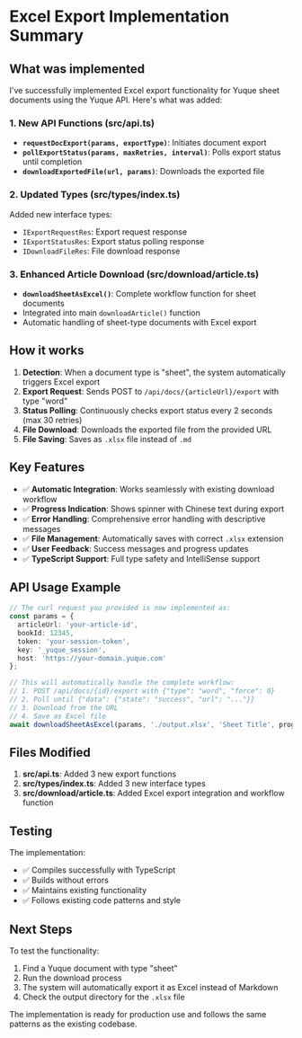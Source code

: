 # Excel Export Implementation Summary

## What was implemented

I've successfully implemented Excel export functionality for Yuque sheet documents using the Yuque API. Here's what was added:

### 1. New API Functions (src/api.ts)

- **`requestDocExport(params, exportType)`**: Initiates document export
- **`pollExportStatus(params, maxRetries, interval)`**: Polls export status until completion  
- **`downloadExportedFile(url, params)`**: Downloads the exported file

### 2. Updated Types (src/types/index.ts)

Added new interface types:
- `IExportRequestRes`: Export request response
- `IExportStatusRes`: Export status polling response  
- `IDownloadFileRes`: File download response

### 3. Enhanced Article Download (src/download/article.ts)

- **`downloadSheetAsExcel()`**: Complete workflow function for sheet documents
- Integrated into main `downloadArticle()` function
- Automatic handling of sheet-type documents with Excel export

## How it works

1. **Detection**: When a document type is "sheet", the system automatically triggers Excel export
2. **Export Request**: Sends POST to `/api/docs/{articleUrl}/export` with type "word"
3. **Status Polling**: Continuously checks export status every 2 seconds (max 30 retries)
4. **File Download**: Downloads the exported file from the provided URL
5. **File Saving**: Saves as `.xlsx` file instead of `.md`

## Key Features

- ✅ **Automatic Integration**: Works seamlessly with existing download workflow
- ✅ **Progress Indication**: Shows spinner with Chinese text during export
- ✅ **Error Handling**: Comprehensive error handling with descriptive messages
- ✅ **File Management**: Automatically saves with correct `.xlsx` extension
- ✅ **User Feedback**: Success messages and progress updates
- ✅ **TypeScript Support**: Full type safety and IntelliSense support

## API Usage Example

```typescript
// The curl request you provided is now implemented as:
const params = {
  articleUrl: 'your-article-id',
  bookId: 12345,
  token: 'your-session-token', 
  key: '_yuque_session',
  host: 'https://your-domain.yuque.com'
};

// This will automatically handle the complete workflow:
// 1. POST /api/docs/{id}/export with {"type": "word", "force": 0}
// 2. Poll until {"data": {"state": "success", "url": "..."}}
// 3. Download from the URL
// 4. Save as Excel file
await downloadSheetAsExcel(params, './output.xlsx', 'Sheet Title', progressBar);
```

## Files Modified

1. **src/api.ts**: Added 3 new export functions
2. **src/types/index.ts**: Added 3 new interface types  
3. **src/download/article.ts**: Added Excel export integration and workflow function

## Testing

The implementation:
- ✅ Compiles successfully with TypeScript
- ✅ Builds without errors
- ✅ Maintains existing functionality
- ✅ Follows existing code patterns and style

## Next Steps

To test the functionality:
1. Find a Yuque document with type "sheet"
2. Run the download process
3. The system will automatically export it as Excel instead of Markdown
4. Check the output directory for the `.xlsx` file

The implementation is ready for production use and follows the same patterns as the existing codebase.